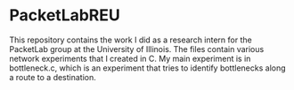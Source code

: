# PacketLabREU
This repository contains the work I did as a research intern for the PacketLab group at the University of Illinois. 
The files contain various network experiments that I created in C.
My main experiment is in bottleneck.c, which is an experiment that tries to identify bottlenecks along a route to a destination.
